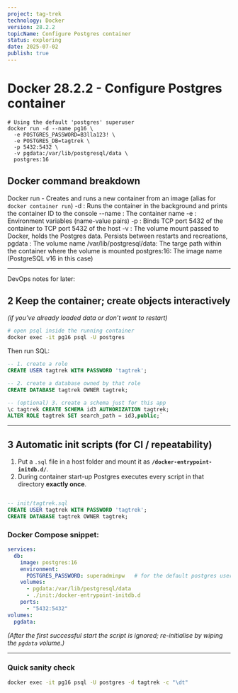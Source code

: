 ```yaml
---
project: tag-trek
technology: Docker
version: 28.2.2
topicName: Configure Postgres container
status: exploring
date: 2025-07-02
publish: true
---
```


# Docker  28.2.2 - Configure Postgres container

```shell
# Using the default 'postgres' superuser
docker run -d --name pg16 \
  -e POSTGRES_PASSWORD=B3lla123! \
  -e POSTGRES_DB=tagtrek \
  -p 5432:5432 \
  -v pgdata:/var/lib/postgresql/data \
  postgres:16
```

##  Docker command breakdown
Docker run - Creates and runs a new container from an image (alias for `docker container run`)
     -d          : Runs the container in the background and prints the container ID to the console
     --name  : The container name
     -e           : Environment variables (name-value pairs)
     -p          : Binds TCP port 5432 of the container to TCP port 5432 of the host
     -v          : The volume mount passed to Docker, holds the Postgres data.  Persists between                          restarts and recreations,
                 pgdata                           : The volume name
                 /var/lib/postgresql/data: The targe path within the container where the volume is                                                   mounted
     postgres:16: The image name (PostgreSQL v16 in this case)


--- 
DevOps notes for later:

## 2 Keep the container; create objects interactively

_(if you’ve already loaded data or don’t want to restart)_

```bash
# open psql inside the running container
docker exec -it pg16 psql -U postgres
```

Then run SQL:

```sql
-- 1. create a role
CREATE USER tagtrek WITH PASSWORD 'tagtrek';

-- 2. create a database owned by that role
CREATE DATABASE tagtrek OWNER tagtrek;

-- (optional) 3. create a schema just for this app
\c tagtrek CREATE SCHEMA id3 AUTHORIZATION tagtrek;
ALTER ROLE tagtrek SET search_path = id3,public;`
```

---

## 3 Automatic init scripts (for CI / repeatability)

1. Put a `.sql` file in a host folder and mount it as **`/docker-entrypoint-initdb.d/`**.
2. During container start-up Postgres executes every script in that directory **exactly once**.
```sql

-- init/tagtrek.sql
CREATE USER tagtrek WITH PASSWORD 'tagtrek';
CREATE DATABASE tagtrek OWNER tagtrek;
```

### Docker Compose snippet:
```yaml
services:
  db:
    image: postgres:16
    environment:
      POSTGRES_PASSWORD: superadminpw   # for the default postgres user
    volumes:
      - pgdata:/var/lib/postgresql/data
      - ./init:/docker-entrypoint-initdb.d
    ports:
      - "5432:5432"
volumes:
  pgdata:
```

_(After the first successful start the script is ignored; re-initialise by wiping the `pgdata` volume.)_

---

### Quick sanity check
```bash
docker exec -it pg16 psql -U postgres -d tagtrek -c "\dt"
```
